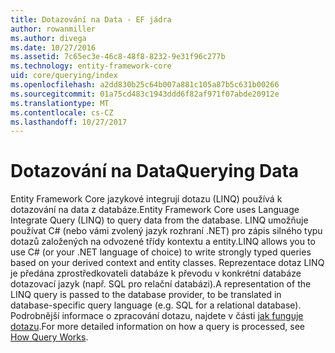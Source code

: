 ```yaml
---
title: Dotazování na Data - EF jádra
author: rowanmiller
ms.author: divega
ms.date: 10/27/2016
ms.assetid: 7c65ec3e-46c8-48f8-8232-9e31f96c277b
ms.technology: entity-framework-core
uid: core/querying/index
ms.openlocfilehash: a2dd830b25c64b007a881c105a87b5c631b00266
ms.sourcegitcommit: 01a75cd483c1943ddd6f82af971f07abde20912e
ms.translationtype: MT
ms.contentlocale: cs-CZ
ms.lasthandoff: 10/27/2017
---
```

# <a name="querying-data"></a><span data-ttu-id="37467-102">Dotazování na Data</span><span class="sxs-lookup"><span data-stu-id="37467-102">Querying Data</span></span>

<span data-ttu-id="37467-103">Entity Framework Core jazykové integrují dotazu (LINQ) používá k dotazování na data z databáze.</span><span class="sxs-lookup"><span data-stu-id="37467-103">Entity Framework Core uses Language Integrate Query (LINQ) to query data from the database.</span></span> <span data-ttu-id="37467-104">LINQ umožňuje používat C# (nebo vámi zvolený jazyk rozhraní .NET) pro zápis silného typu dotazů založených na odvozené třídy kontextu a entity.</span><span class="sxs-lookup"><span data-stu-id="37467-104">LINQ allows you to use C# (or your .NET language of choice) to write strongly typed queries based on your derived context and entity classes.</span></span> <span data-ttu-id="37467-105">Reprezentace dotaz LINQ je předána zprostředkovateli databáze k převodu v konkrétní databáze dotazovací jazyk (např. SQL pro relační databázi).</span><span class="sxs-lookup"><span data-stu-id="37467-105">A representation of the LINQ query is passed to the database provider, to be translated in database-specific query language (e.g. SQL for a relational database).</span></span> <span data-ttu-id="37467-106">Podrobnější informace o zpracování dotazu, najdete v části [jak funguje dotazu](overview.md).</span><span class="sxs-lookup"><span data-stu-id="37467-106">For more detailed information on how a query is processed, see [How Query Works](overview.md).</span></span>
